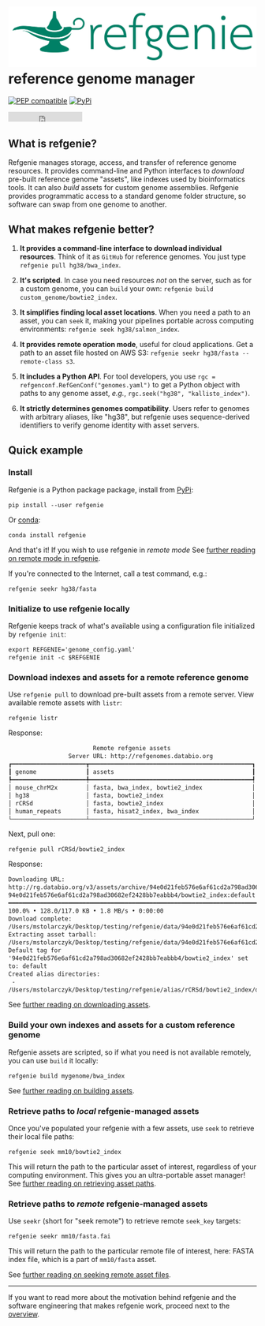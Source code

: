 
# <img src="img/refgenie_logo.svg" class="img-header"> reference genome manager

[![PEP compatible](https://pepkit.github.io/img/PEP-compatible-green.svg)](https://pepkit.github.io)
[![PyPi](https://img.shields.io/pypi/v/refgenie.svg)](https://pypi.org/project/refgenie/)

<iframe src="https://ghbtns.com/github-btn.html?user=refgenie&repo=refgenie&type=star&count=true" frameborder="0" scrolling="0" width="150" height="20" title="GitHub"></iframe>

## What is refgenie?

Refgenie manages storage, access, and transfer of reference genome resources. It provides command-line and Python interfaces to *download* pre-built reference genome "assets", like indexes used by bioinformatics tools. It can also *build* assets for custom genome assemblies. Refgenie provides programmatic access to a standard genome folder structure, so software can swap from one genome to another.

## What makes refgenie better?

1. **It provides a command-line interface to download individual resources**. Think of it as `GitHub` for reference genomes. You just type `refgenie pull hg38/bwa_index`.

2. **It's scripted**. In case you need resources *not* on the server, such as for a custom genome, you can `build` your own: `refgenie build custom_genome/bowtie2_index`.

3. **It simplifies finding local asset locations**. When you need a path to an asset, you can `seek` it, making your pipelines portable across computing environments: `refgenie seek hg38/salmon_index`.
   
4. **It provides remote operation mode**, useful for cloud applications. Get a path to an asset file hosted on AWS S3: `refgenie seekr hg38/fasta --remote-class s3`.

5. **It includes a Python API**. For tool developers, you use `rgc = refgenconf.RefGenConf("genomes.yaml")` to get a Python object with paths to any genome asset, *e.g.*, `rgc.seek("hg38", "kallisto_index")`.

6. **It strictly determines genomes compatibility**. Users refer to genomes with arbitrary aliases, like "hg38", but refgenie uses sequence-derived identifiers to verify genome identity with asset servers.

## Quick example

### Install

Refgenie is a Python package package, install from [PyPi](https://pypi.org/project/refgenie/):

```console
pip install --user refgenie
```

Or [conda](https://anaconda.org/bioconda/refgenie):

```console
conda install refgenie
```

And that's it! If you wish to use refgenie in *remote mode*  See [further reading on remote mode in refgenie](remote.md).

If you're connected to the Internet, call a test command, e.g.:

```console
refgenie seekr hg38/fasta
```

### Initialize to use refgenie locally

Refgenie keeps track of what's available using a configuration file initialized by `refgenie init`:

```console
export REFGENIE='genome_config.yaml'
refgenie init -c $REFGENIE
```


### Download indexes and assets for a remote reference genome

Use `refgenie pull` to download pre-built assets from a remote server. View available remote assets with `listr`:

```console
refgenie listr
```

Response:
```console
                        Remote refgenie assets                        
                 Server URL: http://refgenomes.databio.org                 
┏━━━━━━━━━━━━━━━━━━━━━┳━━━━━━━━━━━━━━━━━━━━━━━━━━━━━━━━━━━━━━━━━━━━━━┓
┃ genome              ┃ assets                                       ┃
┡━━━━━━━━━━━━━━━━━━━━━╇━━━━━━━━━━━━━━━━━━━━━━━━━━━━━━━━━━━━━━━━━━━━━━┩
│ mouse_chrM2x        │ fasta, bwa_index, bowtie2_index              │
│ hg38                │ fasta, bowtie2_index                         │
│ rCRSd               │ fasta, bowtie2_index                         │
│ human_repeats       │ fasta, hisat2_index, bwa_index               │
└─────────────────────┴──────────────────────────────────────────────┘
```

Next, pull one:

```console
refgenie pull rCRSd/bowtie2_index
```

Response:
```console
Downloading URL: http://rg.databio.org/v3/assets/archive/94e0d21feb576e6af61cd2a798ad30682ef2428bb7eabbb4/bowtie2_index
94e0d21feb576e6af61cd2a798ad30682ef2428bb7eabbb4/bowtie2_index:default ━━━━━━━━━━━━━━━━━━━━━━━━━━━━━━━━━━━━━━━━━━━━━━━━━━━━━━━━━━━━━━━━━━━━━━━━━━━━━━━━━━━━━━ 100.0% • 128.0/117.0 KB • 1.8 MB/s • 0:00:00
Download complete: /Users/mstolarczyk/Desktop/testing/refgenie/data/94e0d21feb576e6af61cd2a798ad30682ef2428bb7eabbb4/bowtie2_index/bowtie2_index__default.tgz
Extracting asset tarball: /Users/mstolarczyk/Desktop/testing/refgenie/data/94e0d21feb576e6af61cd2a798ad30682ef2428bb7eabbb4/bowtie2_index/bowtie2_index__default.tgz
Default tag for '94e0d21feb576e6af61cd2a798ad30682ef2428bb7eabbb4/bowtie2_index' set to: default
Created alias directories: 
 - /Users/mstolarczyk/Desktop/testing/refgenie/alias/rCRSd/bowtie2_index/default
```

See [further reading on downloading assets](pull.md).

### Build your own indexes and assets for a custom reference genome

Refgenie assets are scripted, so if what you need is not available remotely, you can use `build` it locally:


```console
refgenie build mygenome/bwa_index
```

See [further reading on building assets](build.md).

### Retrieve paths to *local* refgenie-managed assets

Once you've populated your refgenie with a few assets, use `seek` to retrieve their local file paths:

```console
refgenie seek mm10/bowtie2_index
```

This will return the path to the particular asset of interest, regardless of your computing environment. This gives you an ultra-portable asset manager! See [further reading on retrieving asset paths](seek.md).

### Retrieve paths to *remote* refgenie-managed assets

Use `seekr` (short for "seek remote") to retrieve remote `seek_key` targets:

```console
refgenie seekr mm10/fasta.fai
```

This will return the path to the particular remote file of interest, here: FASTA index file, which is a part of `mm10/fasta` asset.

See [further reading on seeking remote asset files](seekr.md).

---
If you want to read more about the motivation behind refgenie and the software engineering that makes refgenie work, proceed next to the [overview](overview.md).
